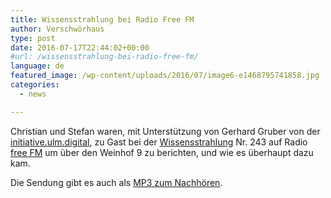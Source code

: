 ```yaml
---
title: Wissensstrahlung bei Radio Free FM
author: Verschwörhaus
type: post
date: 2016-07-17T22:44:02+00:00
#url: /wissensstrahlung-bei-radio-free-fm/
language: de
featured_image: /wp-content/uploads/2016/07/image6-e1468795741858.jpg
categories:
  - news

---
```

Christian und Stefan waren, mit Unterstützung von Gerhard Gruber von der [initiative.ulm.digital][1], zu Gast bei der [Wissensstrahlung][2] Nr. 243 auf Radio [free FM][3] um über den Weinhof 9 zu berichten, und wie es überhaupt dazu kam.

Die Sendung gibt es auch als [MP3 zum Nachhören][4].

 [1]: https://ulm-digital.com/
 [2]: http://www.wissensstrahlung.de/
 [3]: http://www.freefm.de/
 [4]: http://www.freefm.de/node/23856
